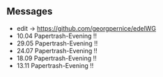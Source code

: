 Messages
-------------
* edit -> https://github.com/georgpernice/edelWG
*  10.04 Papertrash-Evening !! 
*  29.05 Papertrash-Evening !!
*  24.07 Papertrash-Evening !!
*  18.09 Papertrash-Evening !!
*  13.11 Papertrash-Evening !!
